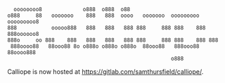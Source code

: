 ```
  oooooooo8             o888  o888  o88
o888     88   ooooooo    888   888  oooo   ooooooo  ooooooooo    ooooooooo8
888           ooooo888   888   888   888 888     888 888    888 888oooooo8
888o     oo 888    888   888   888   888 888     888 888    888 888
 888oooo88   88ooo88 8o o888o o888o o888o  88ooo88   888ooo88     88oooo888
                                                    o888
```

Calliope is now hosted at https://gitlab.com/samthursfield/calliope/.
